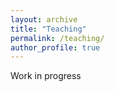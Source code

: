 ```yaml
---
layout: archive
title: "Teaching"
permalink: /teaching/
author_profile: true
---
```


Work in progress
